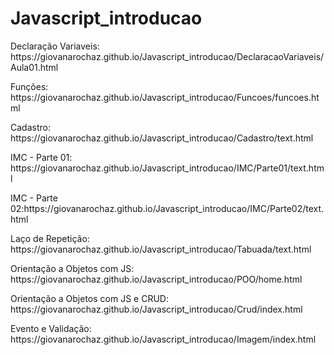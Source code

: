 # Javascript_introducao

<p>Declaração Variaveis: https://giovanarochaz.github.io/Javascript_introducao/DeclaracaoVariaveis/Aula01.html </p>
<p>Funções: https://giovanarochaz.github.io/Javascript_introducao/Funcoes/funcoes.html</p>
<p>Cadastro: https://giovanarochaz.github.io/Javascript_introducao/Cadastro/text.html</p>
<p>IMC - Parte 01: https://giovanarochaz.github.io/Javascript_introducao/IMC/Parte01/text.html</p>
<p>IMC - Parte 02:https://giovanarochaz.github.io/Javascript_introducao/IMC/Parte02/text.html</p>
<p>Laço de Repetição: https://giovanarochaz.github.io/Javascript_introducao/Tabuada/text.html</p>
<p>Orientação a Objetos com JS: https://giovanarochaz.github.io/Javascript_introducao/POO/home.html</p>
<p>Orientação a Objetos com JS e CRUD: https://giovanarochaz.github.io/Javascript_introducao/Crud/index.html</p>
<p>Evento e Validação: https://giovanarochaz.github.io/Javascript_introducao/Imagem/index.html</p>
